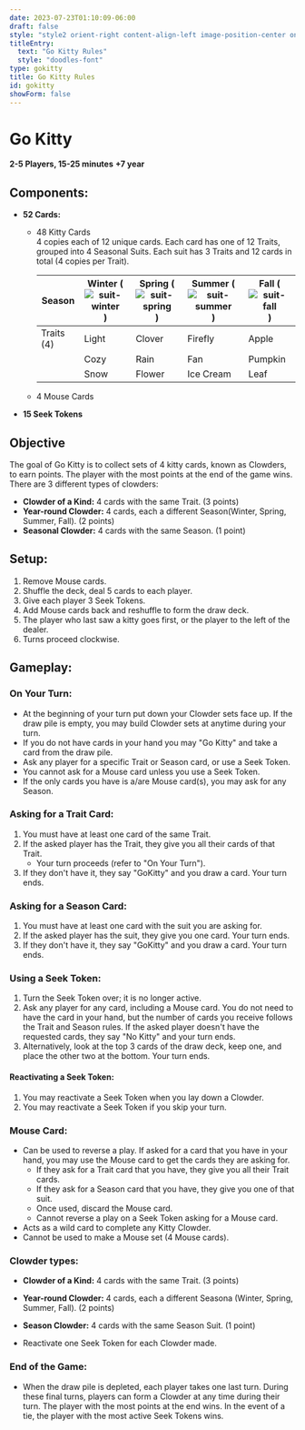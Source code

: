 ```yaml
---
date: 2023-07-23T01:10:09-06:00
draft: false
style: "style2 orient-right content-align-left image-position-center onscroll-image-fade-in"
titleEntry:
  text: "Go Kitty Rules"
  style: "doodles-font"
type: gokitty
title: Go Kitty Rules
id: gokitty
showForm: false
---
```

# Go Kitty
<b>2-5 Players, 15-25 minutes</b>
<b>+7 year</b>
## Components:
- **52 Cards:**
  - 48 Kitty Cards <br>
    4 copies each of 12 unique cards. Each card has one of 12 Traits, grouped into 4 Seasonal Suits. Each suit has 3 Traits and 12 cards in total (4 copies per Trait).

    | Season    | Winter <span class="suit">(![suit-winter](../images/suits/Winter.png)) </span> |Spring  <span class="suit">(![suit-spring](../images/suits/Spring.png))</span>| Summer <span class="suit">(![suit-summer](../images/suits/Summer.png))</span> | Fall <span class="suit">(![suit-fall](../images/suits/Fall.png))</span> |
    | --------  | ------- |------- |---------- |---------|
    | Traits (4)| Light   | Clover | Firefly   | Apple   |
    |           | Cozy    | Rain   | Fan       | Pumpkin |
    |           | Snow    | Flower | Ice Cream | Leaf    |

  - 4 Mouse Cards
- **15 Seek Tokens**

## Objective
The goal of Go Kitty is to collect sets of 4 kitty cards, known as Clowders, to earn points. The player with the most points at the end of the game wins. There are 3 different types of clowders:
- **Clowder of a Kind:** 4 cards with the same Trait. (3 points)
- **Year-round Clowder:** 4 cards, each a different Season(Winter, Spring, Summer, Fall). (2 points)
- **Seasonal Clowder:** 4 cards with the same Season. (1 point)

## Setup:
1. Remove Mouse cards.
2. Shuffle the deck, deal 5 cards to each player.
3. Give each player 3 Seek Tokens.
4. Add Mouse cards back and reshuffle to form the draw deck.
5. The player who last saw a kitty goes first, or the player to the left of the dealer.
6. Turns proceed clockwise.

## Gameplay:

### On Your Turn:
- At the beginning of your turn put down your Clowder sets face up. If the draw pile is empty, you may build Clowder sets at anytime during your turn.
- If you do not have cards in your hand you may "Go Kitty" and take a card from the draw pile.
- Ask any player for a specific Trait or Season card, or use a Seek Token.
- You cannot ask for a Mouse card unless you use a Seek Token.
- If the only cards you have is a/are Mouse card(s), you may ask for any Season.

### Asking for a Trait Card:
1. You must have at least one card of the same Trait.
2. If the asked player has the Trait, they give you all their cards of that Trait.
    - Your turn proceeds (refer to "On Your Turn").
3. If they don't have it, they say "GoKitty" and you draw a card. Your turn ends.

### Asking for a Season Card:
1. You must have at least one card with the suit you are asking for.
2. If the asked player has the suit, they give you one card. Your turn ends.
3. If they don't have it, they say "GoKitty" and you draw a card. Your turn ends.

### Using a Seek Token:
1. Turn the Seek Token over; it is no longer active.
2. Ask any player for any card, including a Mouse card. You do not need to have the card in your hand, but the number of cards you receive follows the Trait and Season rules. If the asked player doesn't have the requested cards, they say "No Kitty" and your turn ends.
3. Alternatively, look at the top 3 cards of the draw deck, keep one, and place the other two at the bottom. Your turn ends.

#### Reactivating a Seek Token:
1. You may reactivate a Seek Token when you lay down a Clowder.
2. You may reactivate a Seek Token if you skip your turn.

### Mouse Card:
- Can be used to reverse a play. If asked for a card that you have in your hand, you may use the Mouse card to get the cards they are asking for. 
  - If they ask for a Trait card that you have, they give you all their Trait cards.
  - If they ask for a Season card that you have, they give you one of that suit.
  - Once used, discard the Mouse card.
  - Cannot reverse a play on a Seek Token asking for a Mouse card.
- Acts as a wild card to complete any Kitty Clowder.
- Cannot be used to make a Mouse set (4 Mouse cards).

### Clowder types:
- **Clowder of a Kind:** 4 cards with the same Trait. (3 points)
- **Year-round Clowder:** 4 cards, each a different Seasona (Winter, Spring, Summer, Fall). (2 points)
- **Season Clowder:** 4 cards with the same Season Suit. (1 point)

- Reactivate one Seek Token for each Clowder made.

### End of the Game:
- When the draw pile is depleted, each player takes one last turn. During these final turns, players can form a Clowder at any time during their turn. The player with the most points at the end wins. In the event of a tie, the player with the most active Seek Tokens wins.